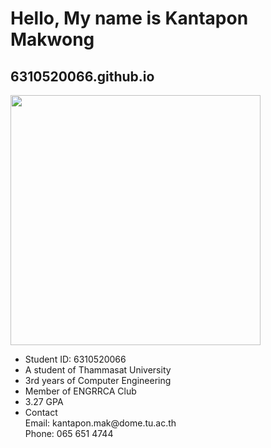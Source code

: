 <!DOCTYPE html>
<html>
    </head>
    <body>
        <h1>Hello, My name is Kantapon Makwong</h1>
        <h2>6310520066.github.io</h2>
        <a href="http://picture.in.th/id/3a953dc1654e94fe0d592e6f3537dd17"  target="_blank"><img border="0" src="http://image.free.in.th/v/2013/iw/220825122413.jpg" style="width:400px;height:400px;"/></a>
    <ul>
        <li>Student ID: 6310520066<br>
        <li>A student of Thammasat University</li>
        <li>3rd years of Computer Engineering</li>
        <li>Member of ENGRRCA Club</li>
        <li>3.27 GPA</li>
        <li>Contact<br>
            Email: kantapon.mak@dome.tu.ac.th<br>
            Phone: 065 651 4744<br>
        </li>

</html>
